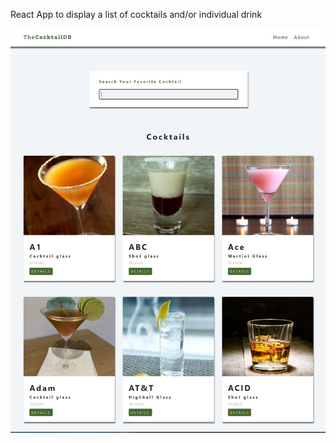 
React App to display a list of cocktails and/or individual drink

![Screenshot](https://github.com/nguyen-graykhoa/cocktails/blob/main/src/cocktails.JPG)
